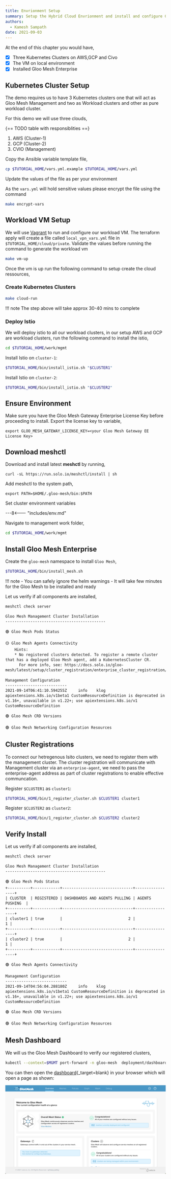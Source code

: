 ```yaml
---
title: Envrionment Setup
summary: Setup the Hybrid Cloud Envrionment and install and configure Gloo Mesh Enterprise.
authors:
  - Kamesh Sampath
date: 2021-09-03
---
```


At the end of this chapter you would have,

- [x] Three Kubernetes Clusters on AWS,GCP and Civo
- [x] The VM on local environment
- [x] Installed Gloo Mesh Enterprise

## Kubernetes Cluster Setup

The demo requires us to have 3 Kubernetes clusters one that will act as Gloo Mesh Management and two as Workload clusters and other as pure workload cluster.

For this demo we will use three clouds,

{== TODO table with responsiblities ==}

1. AWS (Cluster-1)
2. GCP (Cluster-2)
3. CVIO (Management)

Copy the Ansible variable template file,

```bash
cp $TUTORIAL_HOME/vars.yml.example $TUTORIAL_HOME/vars.yml
```

Update the values of the file as per your environment

As the `vars.yml` will hold sensitive values please encrypt the file using the command

```bash
make encrypt-vars
```

## Workload VM Setup

We will use [Vagrant](http://vagrantup.com) to run and configure our workload VM. The terraform apply will create a file called `local_vpn_vars.yml` file in `$TUTORIAL_HOME/cloud/private`. Validate the values before running the command to generate the workload vm

```bash
make vm-up
```

Once the vm is up run the following command to setup create the cloud ressources,

### Create Kubernetes Clusters

```bash
make cloud-run
```

!!! note
  The step above will take approx 30-40 mins to complete

### Deploy Istio

We will deploy istio to all our workload clusters, in our setup AWS and GCP are workload clusters, run the following command to install the istio,

```bash
cd $TUTORIAL_HOME/work/mgmt
```

Install Istio on `cluster-1`:

```bash
$TUTORIAL_HOME/bin/install_istio.sh "$CLUSTER1"
```

Install Istio on `cluster-2`:

```bash
$TUTORIAL_HOME/bin/install_istio.sh "$CLUSTER2"
```

## Ensure Environment

Make sure you have the Gloo Mesh Gateway Enterprise License Key before proceeding to install. Export the license key to variable,

```shell
export GLOO_MESH_GATEWAY_LICENSE_KEY=<your Gloo Mesh Gateway EE License Key>
```

## Download meshctl

Download and install latest **meshctl** by running,

```shell
curl -sL https://run.solo.io/meshctl/install | sh
```

Add meshctl to the system path,

```shell
export PATH=$HOME/.gloo-mesh/bin:$PATH
```

Set cluster environment variables

---8<--- "includes/env.md"

Navigate to management work folder,

```bash
cd $TUTORIAL_HOME/work/mgmt
```

## Install Gloo Mesh Enterprise

Create the `gloo-mesh` namespace to install `Gloo Mesh`,

```bash
$TUTORIAL_HOME/bin/install_mesh.sh
```

!!! note
    - You can safely ignore the helm warnings
    - It will take few minutes for the Gloo Mesh to be installed and ready

Let us verify if all components are installed,

```bash
meshctl check server
```

```text
Gloo Mesh Management Cluster Installation
--------------------------------------------

🟢 Gloo Mesh Pods Status

🟡 Gloo Mesh Agents Connectivity
    Hints:
    * No registered clusters detected. To register a remote cluster that has a deployed Gloo Mesh agent, add a KubernetesCluster CR.
      For more info, see: https://docs.solo.io/gloo-mesh/latest/setup/cluster_registration/enterprise_cluster_registration/

Management Configuration
---------------------------
2021-09-14T06:41:10.594255Z     info    klog    apiextensions.k8s.io/v1beta1 CustomResourceDefinition is deprecated in v1.16+, unavailable in v1.22+; use apiextensions.k8s.io/v1 CustomResourceDefinition

🟢 Gloo Mesh CRD Versions

🟢 Gloo Mesh Networking Configuration Resources
```

## Cluster Registrations

To connect our hetregenous Isito clusters, we need to register them with the management cluster. The cluster registration will communicate with Management cluster via an `enterprise-agent`, we need to pass the enterprise-agent address as part of cluster registrations to enable effective communcation.

Register `$CLUSTER1` as `cluster1`:

```bash
$TUTORIAL_HOME/bin/1_register_cluster.sh $CLUSTER1 cluster1
```

Register `$CLUSTER2` as `cluster2`:

```bash
$TUTORIAL_HOME/bin/1_register_cluster.sh $CLUSTER2 cluster2
```

## Verify Install

Let us verify if all components are installed,

```bash
meshctl check server
```

```text
Gloo Mesh Management Cluster Installation
--------------------------------------------

🟢 Gloo Mesh Pods Status
+----------+------------+-------------------------------+-----------------+
| CLUSTER  | REGISTERED | DASHBOARDS AND AGENTS PULLING | AGENTS PUSHING  |
+----------+------------+-------------------------------+-----------------+
| cluster1 | true       |                             2 |               1 |
+----------+------------+-------------------------------+-----------------+
| cluster2 | true       |                             2 |               1 |
+----------+------------+-------------------------------+-----------------+

🟢 Gloo Mesh Agents Connectivity

Management Configuration
---------------------------
2021-09-14T04:56:04.288180Z     info    klog    apiextensions.k8s.io/v1beta1 CustomResourceDefinition is deprecated in v1.16+, unavailable in v1.22+; use apiextensions.k8s.io/v1 CustomResourceDefinition

🟢 Gloo Mesh CRD Versions

🟢 Gloo Mesh Networking Configuration Resources
```

## Mesh Dashboard

We will us the Gloo Mesh Dashboard to verify our registered clusters,

```bash
kubectl --context=$MGMT port-forward -n gloo-mesh  deployment/dashboard 8090:8090
```

You can then open the [dashboard](http://localhost:8090){_target=blank} in your browser which will open a page as shown:

![Gloo Mesh Dashboard](./images/mesh_dashboard.png)
